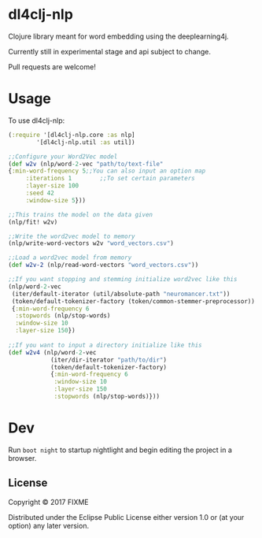 # dl4clj-nlp

Clojure library meant for word embedding using the deeplearning4j.

Currently still in experimental stage and api subject to change.

Pull requests are welcome!

# Usage

To use dl4clj-nlp:
```clojure
(:require '[dl4clj-nlp.core :as nlp]
		'[dl4clj-nlp.util :as util])

;;Configure your Word2Vec model
(def w2v (nlp/word-2-vec "path/to/text-file" 
{:min-word-frequency 5;;You can also input an option map
     :iterations 1		  ;;To set certain parameters
     :layer-size 100
     :seed 42
     :window-size 5}))

;;This trains the model on the data given
(nlp/fit! w2v)

;;Write the word2vec model to memory
(nlp/write-word-vectors w2v "word_vectors.csv")

;;Load a word2vec model from memory
(def w2v-2 (nlp/read-word-vectors "word_vectors.csv"))

;;If you want stopping and stemming initialize word2vec like this
(nlp/word-2-vec 
 (iter/default-iterator (util/absolute-path "neuromancer.txt"))
 (token/default-tokenizer-factory (token/common-stemmer-preprocessor))
 {:min-word-frequency 6
  :stopwords (nlp/stop-words)
  :window-size 10
  :layer-size 150})
  
;;If you want to input a directory initialize like this
(def w2v4 (nlp/word-2-vec
            (iter/dir-iterator "path/to/dir")
            (token/default-tokenizer-factory)
            {:min-word-frequency 6
             :window-size 10
             :layer-size 150
             :stopwords (nlp/stop-words)}))
```

# Dev

Run `boot night` to startup nightlight and begin editing the project in a browser.

## License

Copyright © 2017 FIXME

Distributed under the Eclipse Public License either version 1.0 or (at
your option) any later version.

